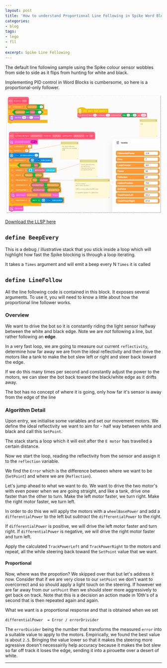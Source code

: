 ```yaml
---
layout: post
title: 'How to understand Proportional Line Following in Spike Word Blocks'
categories:
- blog
tags: 
- lego
- fll
- 
excerpt: Spike Line Following
---
```



The default line following sample using the Spike colour sensor wobbles from side to side as it flips from hunting for white and black.

Implementing PID control in Word Blocks is cumbersome, so here is a proportional-only follower.

![Scripts folder](/assets/img/blog/20210930/line-follow.png)

[Download the LLSP here](/assets/img/blog/20210930/spike-line-following-20210930.llsp)

## `define BeepEvery`

This is a debug / illustrative stack that you stick inside a loop which will highlight how fast the Spike blocking is through a loop iterating.

It takes a `Times` argument and will emit a beep every N `Times` it is called

## `define LineFollow`

All the line following code is contained in this block. It exposes several arguments. To use it, you will need to know a little about how the proportional line follower works.

### Overview

We want to drive the bot so it is constantly riding the light sensor halfway between the white and black edge. Note we are _not_ following a line, but rather following an **edge**.

In a very fast loop, we are going to measure our current `reflectivity`, determine how far away we are from the ideal reflectivity and then drive the motors like a tank to make the bot slew left or right and steer back toward the edge.

If we do this many times per second and constantly adjust the power to the motors, we can steer the bot back toward the black/white edge as it drifts away.

The bot has no concept of where it is going, only how far it's sensor is away from the edge of the line

### Algorithm Detail

Upon entry, we initialise some variables and set our movement motors.
We define the ideal reflectivity we want to aim for - half way between white and black and call this `SetPoint`.

The stack starts a loop which it will exit after the `E motor` has travelled a certain distance.

Now we start the loop, reading the reflectivity from the sensor and assign it to the `reflection` variable.

We find the `Error` which is the difference between where we want to be (`SetPoint`) and where we are (`Reflection`).

Let's jump ahead to what we want to do. We want to drive the two motor's with even power when we are going straight, and like a tank, drive one faster than the other to turn. Make the left motor faster, we turn right. Make the right motor faster, we turn left.

In order to do this we will apply the motors with a `wheelBasePower` and add a `differentialPower` to the left but _subtract_ the `differentialPower` to the right. 

If `differentialPower` is positive, we will drive the left motor faster and turn right. 
If `differentialPower` is negative, we will drive the right motor faster and turn left.

Apply the calculated `TrackPowerLeft` and `TrackPowerRight` to the motors and repeat, all the while steering back toward the `SetPoint` value that we want.

#### Proportional

Now, where was the propotion? We skipped over that but let's address it now. Consider that if we are very close to our `setPoint` we don't want to overcorrect and so should apply a light touch on the steering. If however we are far away from our `setPoint` then we should steer more aggressively to get back on track. Note that this is a decision an action made in 10th's of a second that is then repeated again and again.

What we want is a proportional response and that is obtained when we set

`differentialPower  = Error / errorDrivider`

The `errorDivider` being the number that transforms the measured `error` into a suitable value to apply to the motors. Empirically, we found the best value is about `2.5`. Bringing the value lower so that it makes the steering more agressive doesn't necessairily help accuracy because it makes the bot slew so far off track it loses the edge, sending it into a pirouette over a desert of white.

---